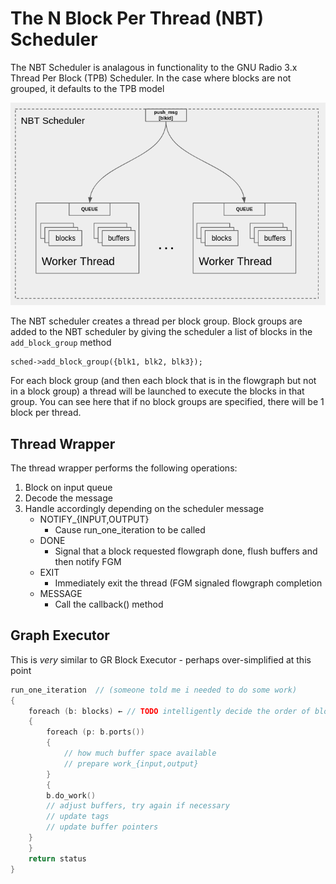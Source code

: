 # The N Block Per Thread (NBT) Scheduler

The NBT Scheduler is analagous in functionality to the GNU Radio 3.x Thread Per Block (TPB) Scheduler.
In the case where blocks are not grouped, it defaults to the TPB model

![NBTScheduler](images/nbt_scheduler.png)

The NBT scheduler creates a thread per block group.  Block groups are added to the NBT scheduler
by giving the scheduler a list of blocks in the `add_block_group` method
```
sched->add_block_group({blk1, blk2, blk3});
```
For each block group (and then each block that is in the flowgraph but not in a block group) a
thread will be launched to execute the blocks in that group.  You can see here that if no block 
groups are specified, there will be 1 block per thread.

## Thread Wrapper

The thread wrapper performs the following operations:
1. Block on input queue
2. Decode the message
3. Handle accordingly depending on the scheduler message
    - NOTIFY_{INPUT,OUTPUT}
        - Cause run_one_iteration to be called
    - DONE
        - Signal that a block requested flowgraph done, flush buffers and then notify FGM
    - EXIT
        - Immediately exit the thread (FGM signaled flowgraph completion
    - MESSAGE
        - Call the callback() method

## Graph Executor

This is *very* similar to GR Block Executor - perhaps over-simplified at this point
```cpp
run_one_iteration  // (someone told me i needed to do some work)
{
    foreach (b: blocks) ← // TODO intelligently decide the order of blocks to schedule
    {
        foreach (p: b.ports())
        {
            // how much buffer space available
            // prepare work_{input,output} 
        }
        {
        b.do_work()
        // adjust buffers, try again if necessary
        // update tags
        // update buffer pointers
    }
    }
    return status
}
```